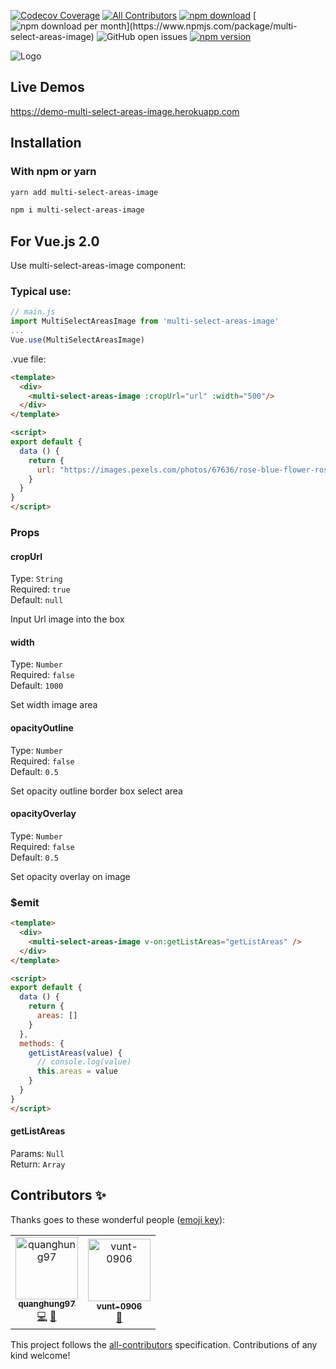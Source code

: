 [![Codecov Coverage](https://img.shields.io/codecov/c/github/sun-asterisk-research/multi-select-areas-image/master.svg?style=flat-square)](https://codecov.io/gh/sun-asterisk-research/multi-select-areas-image/)
[![All Contributors](https://img.shields.io/badge/all_contributors-2-orange.svg?style=flat-square)](#contributors-)
[![npm download](https://img.shields.io/npm/dt/multi-select-areas-image.svg?maxAge=30)](https://www.npmjs.com/package/multi-select-areas-image)
[![npm download per month](https://img.shields.io/npm/dm/multi-select-areas-image.svg?)](https://www.npmjs.com/package/multi-select-areas-image)
![GitHub open issues](https://img.shields.io/github/issues/sun-asterisk-research/multi-select-areas-image)
[![npm version](https://img.shields.io/npm/v/multi-select-areas-image.svg)](https://www.npmjs.com/package/multi-select-areas-image)

![Logo](https://i.ibb.co/9hxcct7/Untitled-2.jpg)

## Live Demos

https://demo-multi-select-areas-image.herokuapp.com

## Installation

### With npm or yarn

```bash
yarn add multi-select-areas-image

npm i multi-select-areas-image
```
## For Vue.js 2.0

Use multi-select-areas-image component:

### Typical use:
``` js
// main.js
import MultiSelectAreasImage from 'multi-select-areas-image'
...
Vue.use(MultiSelectAreasImage)
```
.vue file:
``` html
<template>
  <div>
    <multi-select-areas-image :cropUrl="url" :width="500"/>
  </div>
</template>

<script>
export default {
  data () {
    return {
      url: "https://images.pexels.com/photos/67636/rose-blue-flower-rose-blooms-67636.jpeg?auto=compress&cs=tinysrgb&dpr=1&w=500"
    }
  }
}
</script>
```

### Props
#### cropUrl
Type: `String`<br>
Required: `true`<br>
Default: `null`

Input Url image into the box

#### width
Type: `Number`<br>
Required: `false`<br>
Default: `1000`

Set width image area

#### opacityOutline
Type: `Number`<br>
Required: `false`<br>
Default: `0.5`

Set opacity outline border box select area

#### opacityOverlay
Type: `Number`<br>
Required: `false`<br>
Default: `0.5`

Set opacity overlay on image

### $emit

``` html
<template>
  <div>
    <multi-select-areas-image v-on:getListAreas="getListAreas" />
  </div>
</template>

<script>
export default {
  data () {
    return {
      areas: []
    }
  },
  methods: {
    getListAreas(value) {
      // console.log(value)
      this.areas = value
    }
  }
}
</script>
```

#### getListAreas
Params: `Null`<br>
Return: `Array`

## Contributors ✨

Thanks goes to these wonderful people ([emoji key](https://allcontributors.org/docs/en/emoji-key)):

<!-- ALL-CONTRIBUTORS-LIST:START - Do not remove or modify this section -->
<!-- prettier-ignore-start -->
<!-- markdownlint-disable -->
<table>
  <tr>
    <td align="center"><a href="https://github.com/quanghung97"><img src="https://avatars0.githubusercontent.com/u/25919519?v=4" width="100px;" alt="quanghung97"/><br /><sub><b>quanghung97</b></sub></a><br /><a href="https://github.com/sun-asterisk-research/multi-select-areas-image/commits?author=quanghung97" title="Code">💻</a> <a href="https://github.com/sun-asterisk-research/multi-select-areas-image/commits?author=quanghung97" title="Documentation">📖</a></td>
    <td align="center"><a href="https://github.com/vunt-0906"><img src="https://avatars3.githubusercontent.com/u/52224331?v=4" width="100px;" alt="vunt-0906"/><br /><sub><b>vunt-0906</b></sub></a><br /><a href="https://github.com/sun-asterisk-research/multi-select-areas-image/commits?author=vunt-0906" title="Documentation">📖</a></td>
  </tr>
</table>

<!-- markdownlint-enable -->
<!-- prettier-ignore-end -->
<!-- ALL-CONTRIBUTORS-LIST:END -->

This project follows the [all-contributors](https://github.com/all-contributors/all-contributors) specification. Contributions of any kind welcome!
